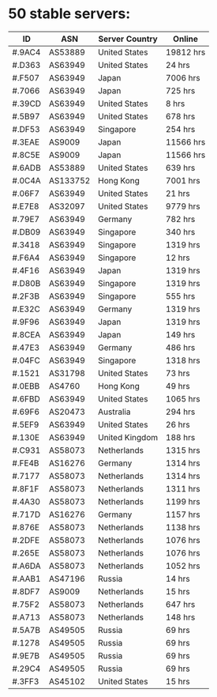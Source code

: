 # 50 stable servers:

| ID | ASN | Server Country | Online |
| ------ | ------ | ------ | ------ |
| #.9AC4 | AS53889 | United States | 19812 hrs |
| #.D363 | AS63949 | United States | 24 hrs |
| #.F507 | AS63949 | Japan | 7006 hrs |
| #.7066 | AS63949 | Japan | 725 hrs |
| #.39CD | AS63949 | United States | 8 hrs |
| #.5B97 | AS63949 | United States | 678 hrs |
| #.DF53 | AS63949 | Singapore | 254 hrs |
| #.3EAE | AS9009 | Japan | 11566 hrs |
| #.8C5E | AS9009 | Japan | 11566 hrs |
| #.6ADB | AS53889 | United States | 639 hrs |
| #.0C4A | AS133752 | Hong Kong | 7001 hrs |
| #.06F7 | AS63949 | United States | 21 hrs |
| #.E7E8 | AS32097 | United States | 9779 hrs |
| #.79E7 | AS63949 | Germany | 782 hrs |
| #.DB09 | AS63949 | Singapore | 340 hrs |
| #.3418 | AS63949 | Singapore | 1319 hrs |
| #.F6A4 | AS63949 | Singapore | 12 hrs |
| #.4F16 | AS63949 | Japan | 1319 hrs |
| #.D80B | AS63949 | Singapore | 1319 hrs |
| #.2F3B | AS63949 | Singapore | 555 hrs |
| #.E32C | AS63949 | Germany | 1319 hrs |
| #.9F96 | AS63949 | Japan | 1319 hrs |
| #.8CEA | AS63949 | Japan | 149 hrs |
| #.47E3 | AS63949 | Germany | 486 hrs |
| #.04FC | AS63949 | Singapore | 1318 hrs |
| #.1521 | AS31798 | United States | 73 hrs |
| #.0EBB | AS4760 | Hong Kong | 49 hrs |
| #.6FBD | AS63949 | United States | 1065 hrs |
| #.69F6 | AS20473 | Australia | 294 hrs |
| #.5EF9 | AS63949 | United States | 26 hrs |
| #.130E | AS63949 | United Kingdom | 188 hrs |
| #.C931 | AS58073 | Netherlands | 1315 hrs |
| #.FE4B | AS16276 | Germany | 1314 hrs |
| #.7177 | AS58073 | Netherlands | 1314 hrs |
| #.8F1F | AS58073 | Netherlands | 1311 hrs |
| #.4A30 | AS58073 | Netherlands | 1199 hrs |
| #.717D | AS16276 | Germany | 1157 hrs |
| #.876E | AS58073 | Netherlands | 1138 hrs |
| #.2DFE | AS58073 | Netherlands | 1076 hrs |
| #.265E | AS58073 | Netherlands | 1076 hrs |
| #.A6DA | AS58073 | Netherlands | 1052 hrs |
| #.AAB1 | AS47196 | Russia | 14 hrs |
| #.8DF7 | AS9009 | Netherlands | 15 hrs |
| #.75F2 | AS58073 | Netherlands | 647 hrs |
| #.A713 | AS58073 | Netherlands | 148 hrs |
| #.5A7B | AS49505 | Russia | 69 hrs |
| #.1278 | AS49505 | Russia | 69 hrs |
| #.9E7B | AS49505 | Russia | 69 hrs |
| #.29C4 | AS49505 | Russia | 69 hrs |
| #.3FF3 | AS45102 | United States | 15 hrs |

